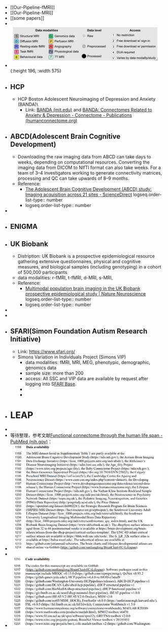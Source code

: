 - [[Our-Pipeline-fMRI]]
- [[Our-Pipeline-MRI]]
- [[some papers]]
-
- ![image.png](../assets/image_1726474805429_0.png){:height 196, :width 575}
- ## HCP
	- HCP Boston Adolescent Neuroimaging of Depression and Anxiety (BANDA)\
		- Link: [BANDA (mit.edu)](https://banda.mit.edu/index.html)  and [BANDA: Connectomes Related to Anxiety & Depression - Connectome - Publications (humanconnectome.org)](https://www.humanconnectome.org/study/connectomes-related-anxiety-depression)
- ## ABCD(Adolescent Brain Cognitive Development)
	- Downloading the raw imaging data from ABCD can take days to weeks, depending on computational resources. Converting the imaging data from DICOM to NIfTI format can also take weeks. For a team of 3–4 investigators working to generate connectivity matrices, processing and QC can take upwards of 8–9 months.
	- Reference:
		- [The Adolescent Brain Cognitive Development (ABCD) study: Imaging acquisition across 21 sites - ScienceDirect](https://www.sciencedirect.com/science/article/pii/S1878929317301214)
		  logseq.order-list-type:: number
		- logseq.order-list-type:: number
-
- ## ENIGMA
- ## UK Biobank
	- Distription: UK Biobank is a prospective epidemiological resource gathering extensive questionnaires, physical and cognitive measures, and biological samples (including genotyping) in a cohort of 500,000 participants
	- data modalities: r-fMRI, t-fMRI,  d-MRI, s-MRI,
	- Reference:
		- [Multimodal population brain imaging in the UK Biobank prospective epidemiological study | Nature Neuroscience](https://www.nature.com/articles/nn.4393)
		  logseq.order-list-type:: number
		- logseq.order-list-type:: number
-
-
- ## SFARI(Simon Foundation Autism Research Initiative)
	- Link: https://www.sfari.org/
	- Simons Variation in Individuals Project (Simons VIP)
		- data modalities: fMRI, MRI, MEG, phenotypic, demographic, genomics data
		- sample size: more than 200
		- access: All SSC and VIP data are available by request after logging into S[FARI Base](https://sfari.org/resources/sfari-base).
		-
		-
- # LEAP
-
- 等待整理，参考文献[Functional connectome through the human life span - PubMed (nih.gov)](https://pubmed.ncbi.nlm.nih.gov/37745373/)：
- ![image.png](../assets/image_1726455823132_0.png)
-
- ![image.png](../assets/image_1726455842806_0.png)